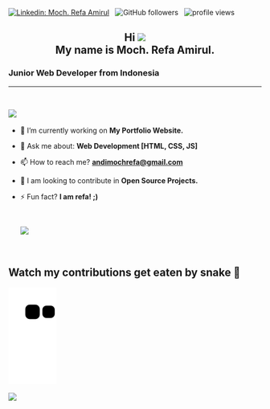 <!-- banner -->
 
<div class="container" style="background-color:black ;">
<div class="banner"  style="display: flex;" style="text-align: center;" style="align-items: center;">

 <img width="100%" height="" src="https://indoanalytica.com/static/images/bannerr.gif" alt="">

</div>
</div>

[![Linkedin: Moch. Refa Amirul](https://img.shields.io/badge/-refa-red?style=flat-square&logo=Linkedin&logoColor=white&link=https://www.linkedin.com/in/moch-refa-amirul-202a19251/)](https://www.linkedin.com/in/moch-refa-amirul-202a19251//) &nbsp;
![GitHub followers](https://img.shields.io/github/followers/amajaying?label=Follow&style=social) &nbsp;
<img alt = "profile views" src="https://komarev.com/ghpvc/?username=amajaying&color=brightgreen">

<h2 style="text-align: center;">Hi <img src="https://github.com/TheDudeThatCode/TheDudeThatCode/blob/master/Assets/Hi.gif" width="29px"><br>My name is Moch. Refa Amirul.</h2>
<h3>Junior Web Developer from Indonesia</h3>
<hr>
<br>
<p><img src="https://img.shields.io/badge/Under%20Grad-KIIT%20'25-blue"/>
</p>

<!-- My Details -->
<p>
 
   <img align="right" width="45%" height="" src="https://blog.zoho.com/wp-content/uploads/2019/08/new-Converted.gif" alt="">
 
- 🌱 I’m currently working on **My Portfolio Website.**

- 💬 Ask me about: **Web Development [HTML, CSS, JS]**

- 📫 How to reach me? **andimochrefa@gmail.com**

- 👀 I am looking to contribute in **Open Source Projects.**

- ⚡ Fun fact? **I am refa! ;)**
    </p><br>
  <p><img src="https://img.shields.io/badge/Chief%20Editorial%2FEditor-CodeHolic's%20Point-red" /></p>
  <img width="45%" height="" src=https://www.web24zone.com/wp-content/uploads/2022/09/2c778e_89d09c380b7b4a09bcdbcb329c4734b3_mv2.gif" alt="">

    <!-- My Social Handles -->



## Watch my contributions get eaten by snake 🐍

<!-- Contribution Snake -->

![snake gif](https://github.com/amajaying/amajaying/blob/output/github-contribution-grid-snake.svg)

<!-- Footer -->

<img src="https://github.com/amajaying/amajaying/blob/main/Footer.jpg">
